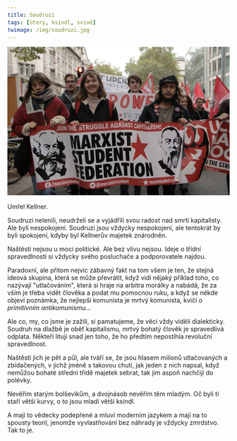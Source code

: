```yaml
---
title: Soudruzi
tags: [úterý, ksindl, svině]
twimage: /img/soudruzi.jpg
---
```


![cover](/img/soudruzi.jpg)

Umřel Kellner.

Soudruzi nelenili, neudrželi se a vyjádřili svou radost nad smrtí kapitalisty. Ale byli nespokojení. Soudruzi jsou vždycky nespokojení, ale tentokrát by byli spokojení, kdyby byl Kellnerův majetek znárodněn.

Naštěstí nejsou u moci politické. Ale bez vlivu nejsou. Ideje o třídní spravedlnosti si vždycky svého posluchače a podporovatele najdou.

Paradoxní, ale přitom nejvíc zábavný fakt na tom všem je ten, že stejná ideová skupina, která se může převrátit, když vidí nějaký příklad toho, co nazývají "utlačováním", která si hraje na arbitra morálky a nabádá, že za vším je třeba vidět člověka a podat mu pomocnou ruku, a když se někde objeví poznámka, že nejlepší komunista je mrtvý komunista, kvičí o _primitivním antikomunismu_...

Ale co, my, co jsme je zažili, si pamatujeme, že věci vždy viděli dialekticky. Soudruh na dlažbě je oběť kapitalismu, mrtvý bohatý člověk je spravedlivá odplata. Někteří litují snad jen toho, že ho předtím nepostihla revoluční spravedlnost.

Naštěstí jich je pět a půl, ale tváří se, že jsou hlasem milionů utlačovaných a zbídačených, v jichž jméně s takovou chutí, jak jeden z nich napsal, když nemůžou bohaté střední třídě majetek sebrat, tak jim aspoň nachčijí do polévky.

Nevěřím starým bolševikům, a dvojnásob nevěřím těm mladým. Oč byli ti staří větší kurvy, o to jsou mladí větší ksindl. 

A mají to vědecky podepřené a mluví moderním jazykem a mají na to spousty teorií, jenomže vyvlastňování bez náhrady je vždycky zmrdstvo. Tak to je.